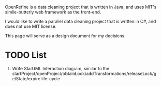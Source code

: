OpenRefine is a data cleaning project that is written in Java, and uses MIT's simile-butterly web framework as the front-end.

I would like to write a parallel data cleaning project that is written in C#, and does not use MIT license.

This page will serve as a design document for my decisions.

# TODO List

1. Write StarUML Interaction diagram, similar to the startProject/openProject/obtainLock/addTransformations/releaseLock/getState/expire life-cycle
